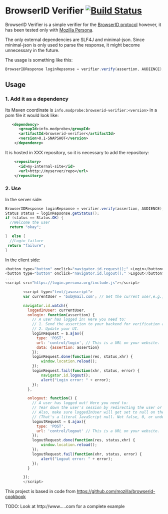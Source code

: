 # BrowserID Verifier [![Build Status](https://travis-ci.org/user454322/browserid-verifier.png?branch=master)](https://travis-ci.org/user454322/browserid-verifier)



BrowserID Verifier is a simple verifier for the [BrowserID protocol](https://github.com/mozilla/id-specs/blob/prod/browserid/index.md) however, it has been tested only with [Mozilla Persona](https://login.persona.org/about).

The only external dependencies are SLF4J and minimal-json. 
Since minimal-json is only used to parse the response, it might become unnecessary in the future.


The usage is something like this:
```java
BrowserIDResponse loginRepsonse = verifier.verify(assertion, AUDIENCE);
```

## Usage
### 1. Add it as a dependency
 Its Maven coordinate is `info.modprobe:browserid-verifier:<version>` in a pom file it would look like:
```xml
   <dependency>
      <groupId>info.modprobe</groupId>
      <artifactId>browserid-verifier</artifactId>
      <version>0.1-SNAPSHOT</version>
    </dependency>
```

It is hosted in XXX repository, so it is necessary to add the repository:
```xml
    <repository>
      <id>my-internal-site</id>
      <url>http://myserver/repo</url>
    </repository>
```

### 2. Use
In the server side:
```java
BrowserIDResponse loginRepsonse = verifier.verify(assertion, AUDIENCE);
Status status = loginRepsonse.getStatus();
if (status == Status.OK) {
  //Welcome the user
  return "okay";

}  else {
  //Login failure
 return "failure";
}
```

In the client side:
```javascript
<button type="button" onclick="navigator.id.request();" >Login</button>
<button type="button" onclick="navigator.id.logout();" >Logout</button>
....
<script src="https://login.persona.org/include.js"></script>

        <script type="text/javascript">
        var currentUser = 'bob@mail.com'; // Get the current user,e.g., '#{user.email}';

        navigator.id.watch({
          loggedInUser: currentUser,
          onlogin: function(assertion) {
            // A user has logged in! Here you need to:
            // 1. Send the assertion to your backend for verification and to create a session.
            // 2. Update your UI.
            loginRequest = $.ajax({
              type: 'POST',
              url: 'control/login', // This is a URL on your website.
              data: {assertion: assertion}
            });
            loginRequest.done(function(res, status,xhr) {
                window.location.reload();
            });
            loginRequest.fail(function(xhr, status, error) {
                navigator.id.logout();
                alert("Login error: " + error);
            });
          },

          onlogout: function() {
            // A user has logged out! Here you need to:
            // Tear down the user's session by redirecting the user or making a call to your backend.
            // Also, make sure loggedInUser will get set to null on the next page load.
            // (That's a literal JavaScript null. Not false, 0, or undefined. null.)
            logoutRequest = $.ajax({
              type: 'POST',
              url: 'control/logout' // This is a URL on your website.
            });
            logoutRequest.done(function(res, status,xhr) {
                window.location.reload();
            });
            logoutRequest.fail(function(xhr, status, error) {
                alert("Logout error: " + error);
            });
          }

        });
        </script>
```


This project is based in code from https://github.com/mozilla/browserid-cookbook





TODO: Look at http://www.....com for a complete example
